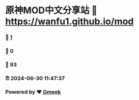 # 原神MOD中文分享站 :link: https://wanfu1.github.io/mod 
### :page_facing_up: [1](https://wanfu1.github.io/mod/tag.html) 
### :speech_balloon: 0 
### :hibiscus: 93 
### :alarm_clock: 2024-06-30 11:47:37 
### Powered by :heart: [Gmeek](https://github.com/Meekdai/Gmeek)
